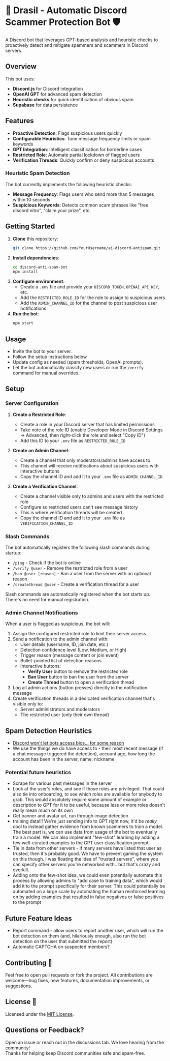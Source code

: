 # 🌳 Drasil - Automatic Discord Scammer Protection Bot 🛡️

A Discord bot that leverages GPT-based analysis and heuristic checks to proactively detect and mitigate spammers and scammers in Discord servers.

## Overview

This bot uses:

- **Discord.js** for Discord integration
- **OpenAI GPT** for advanced spam detection
- **Heuristic checks** for quick identification of obvious spam
- **Supabase** for data persistence

## Features

- **Proactive Detection**: Flags suspicious users quickly
- **Configurable Heuristics**: Tune message frequency limits or spam keywords
- **GPT Integration**: Intelligent classification for borderline cases
- **Restricted Role**: Automate partial lockdown of flagged users
- **Verification Threads**: Quickly confirm or deny suspicious accounts

### Heuristic Spam Detection

The bot currently implements the following heuristic checks:

- **Message Frequency**: Flags users who send more than 5 messages within 10 seconds
- **Suspicious Keywords**: Detects common scam phrases like "free discord nitro", "claim your prize", etc.

## Getting Started

1. **Clone** this repository:
   ```bash
   git clone https://github.com/YourUsername/ai-discord-antispam.git
   ```
2. **Install dependencies**:
   ```bash
   cd discord-anti-spam-bot
   npm install
   ```
3. **Configure environment**:
   - Create a `.env` file and provide your `DISCORD_TOKEN`, `OPENAI_API_KEY`, etc.
   - Add the `RESTRICTED_ROLE_ID` for the role to assign to suspicious users
   - Add the `ADMIN_CHANNEL_ID` for the channel to post suspicious user notifications
4. **Run the bot**:
   ```bash
   npm start
   ```

## Usage

- Invite the bot to your server.
- Follow the setup instructions below
- Update config as needed (spam thresholds, OpenAI prompts).
- Let the bot automatically classify new users or run the `/verify` command for manual overrides.

## Setup

### Server Configuration

1. **Create a Restricted Role**:

   - Create a role in your Discord server that has limited permissions
   - Take note of the role ID (enable Developer Mode in Discord Settings -> Advanced, then right-click the role and select "Copy ID")
   - Add this ID to your `.env` file as `RESTRICTED_ROLE_ID`

2. **Create an Admin Channel**:

   - Create a channel that only moderators/admins have access to
   - This channel will receive notifications about suspicious users with interactive buttons
   - Copy the channel ID and add it to your `.env` file as `ADMIN_CHANNEL_ID`

3. **Create a Verification Channel**:
   - Create a channel visible only to admins and users with the restricted role
   - Configure so restricted users can't see message history
   - This is where verification threads will be created
   - Copy the channel ID and add it to your `.env` file as `VERIFICATION_CHANNEL_ID`

### Slash Commands

The bot automatically registers the following slash commands during startup:

- `/ping` - Check if the bot is online
- `/verify @user` - Remove the restricted role from a user
- `/ban @user [reason]` - Ban a user from the server with an optional reason
- `/createthread @user` - Create a verification thread for a user

Slash commands are automatically registered when the bot starts up. There's no need for manual registration.

### Admin Channel Notifications

When a user is flagged as suspicious, the bot will:

1. Assign the configured restricted role to limit their server access
2. Send a notification to the admin channel with:
   - User details (username, ID, join date, etc.)
   - Detection confidence level (Low, Medium, or High)
   - Trigger reason (message content or join event)
   - Bullet-pointed list of detection reasons
   - Interactive buttons:
     - **Verify User** button to remove the restricted role
     - **Ban User** button to ban the user from the server
     - **Create Thread** button to open a verification thread
3. Log all admin actions (button presses) directly in the notification message
4. Create verification threads in a dedicated verification channel that's visible only to:
   - Server administrators and moderators
   - The restricted user (only their own thread)

## Spam Detection Heuristics

- [Discord won't let bots access bios... for some reason](https://github.com/discord/discord-api-docs/issues/3095#issue-comment-box)
- We use the things we do have access to - their most recent message (if a chat message triggered the detection), account age, how long the account has been in the server, name, nickname

### Potential future heuristics

- Scrape for various past messages in the server
- Look at the user's roles, and see if those roles are privileged. That could also tie into onboarding, to see which roles are available for anybody to grab. This would absolutely require some amount of example or description to GPT for it to be useful, because less or more roles doesn't really mean much on its own
- Get banner and avatar url, run through image detection
- training data!!! We're just sending info to GPT right now, it'd be _really_ cool to instead gather evidence from known scammers to train a model. The best part is, we can use data from usage of the bot to eventually train a model. We can also implement "few-shot" learning by adding a few well-curated examples to the GPT user classification prompt.
- Tie in data from other servers - if many servers have listed that user as trusted, then it's probably good. We have to prevent gaming the system on this though. I was floating the idea of "trusted servers", where you can specify other servers you're networked with.. but that's crazy and overkill.
- Adding onto the few-shot idea, we could even potentially automate this process by allowing admins to "add case to training data", which would add it to the prompt specifically for their server. This could potentially be automated on a large scale by automating the human reinforced learning on by adding examples that resulted in false negatives or false positives to the prompt

## Future Feature Ideas

- Report command - allow users to report another user, which will run the bot detection on them (and, hilariously enough, also run the bot detection on the user that submitted the report)
- Automatic CAPTCHA on suspected members?

## Contributing 🤝

Feel free to open pull requests or fork the project. All contributions are welcome—bug fixes, new features, documentation improvements, or suggestions.

## License 📜

Licensed under the [MIT License](LICENSE.md).

## Questions or Feedback?

Open an issue or reach out in the discussions tab. We love hearing from the community!  
Thanks for helping keep Discord communities safe and spam-free.
